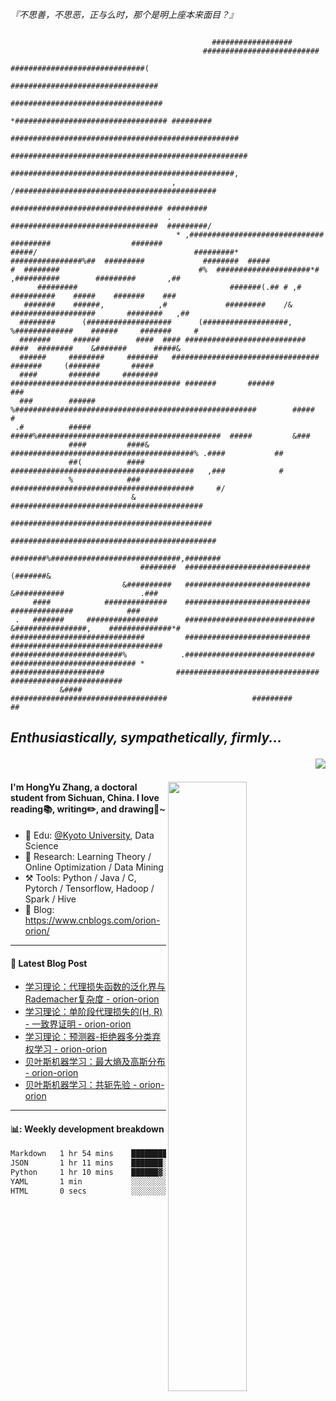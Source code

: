 <!--
 * @Descripttion: 
 * @Version: 1.0
 * @Author: ZhangHongYu
 * @Date: 2022-03-13 11:15:04
 * @LastEditors: ZhangHongYu
 * @LastEditTime: 2022-07-03 14:37:10
-->
*『不思善，不思恶，正与么时，那个是明上座本来面目？』*
```text
                                                                                                              
                                             ##################                                               
                                           ##########################                                         
                                         ##############################(                                      
                                        #################################                                     
                                        ##################################                                    
                                       *################################## #########                          
                                 ###################################################                          
                                #####################################################                         
                                  ##################################################,                         
                                    , /#############################################                          
                                      ################################## #########                            
                                   .  #################################  #########/                           
                                     * ,##############################   #########                  #######   
#####/                                   #########* ################%##  #########             ########  #####
#  ########                               #%  #####################*#   ,##########        #########       ,##
      #########                                  #######(.## # ,#        ##########    #####    #######    ###
   #######    ######,            ,#             #########    /&       ###################       ########   ,##
  ########      (###################      (###################,     %#############    ######     #######     #
  #######     ######        ####  #### ########################### ####  ########    &#######      #####&     
  ######     ########     #######   #################################    #######     (#######       #####     
  ####       #######     ######## ###################################### #######       ######         ###     
  ###        ######      %######################################################        #####           #     
 .#          #####        #####%#########################################  #####         &###                 
             ####         ####& #########################################% .####           ##                 
             ##(          ####  #########################################   ,###            #                 
             %            ###   #########################################     #/                              
                           &   ###########################################                                    
                              #############################################                                   
                              ##############################################                                  
                             ########%#############################,########                                  
                             ########  ############################ (#######&                                 
                         &##########   ############################  &###########                 .###        
     ####            ##############    ############################    ##############            ###          
 .   #######     ################      #############################    &################,    ##############*#
##############################         ############################         ##################################
#########################%            .#############################            ############################ *
#####################                ################################                #########################
           &####                    ###################################                   #########       ##  
```
## *Enthusiastically, sympathetically, firmly...*<p align="right"> ![](https://komarev.com/ghpvc/?username=orion-orion) </p>



<img align="right" src="https://github-readme-stats-sigma-five.vercel.app/api?username=orion-orion&show_icons=true&hide_border=true&theme=tokyonight" width="50%">

#### I'm HongYu Zhang, a doctoral student from Sichuan, China. I love reading📚, writing✏️, and drawing🎨~
- 🏫 Edu: [@Kyoto University](https://www.kyoto-u.ac.jp/en), Data Science
- 🔭 Research: Learning Theory / Online Optimization / Data Mining
- ⚒️ Tools: Python / Java / C, Pytorch / Tensorflow, Hadoop / Spark / Hive 
- 📗 Blog: https://www.cnblogs.com/orion-orion/ 

___

#### 📕  Latest Blog Post 
<!-- BLOG-POST-LIST:START -->
- [学习理论：代理损失函数的泛化界与Rademacher复杂度 - orion-orion](https://www.cnblogs.com/orion-orion/p/19021877)
- [学习理论：单阶段代理损失的&lpar;H, R&rpar; - 一致界证明 - orion-orion](https://www.cnblogs.com/orion-orion/p/18752946)
- [学习理论：预测器-拒绝器多分类弃权学习 - orion-orion](https://www.cnblogs.com/orion-orion/p/18730657)
- [贝叶斯机器学习：最大熵及高斯分布 - orion-orion](https://www.cnblogs.com/orion-orion/p/18688763)
- [贝叶斯机器学习：共轭先验 - orion-orion](https://www.cnblogs.com/orion-orion/p/18660368)
<!-- BLOG-POST-LIST:END -->

____

#### 📊: Weekly development breakdown
<!--START_SECTION:waka-->

```txt
Markdown   1 hr 54 mins    ███████████░░░░░░░░░░░░░░   44.20 %
JSON       1 hr 11 mins    ███████░░░░░░░░░░░░░░░░░░   27.79 %
Python     1 hr 10 mins    ██████▓░░░░░░░░░░░░░░░░░░   27.24 %
YAML       1 min           ░░░░░░░░░░░░░░░░░░░░░░░░░   00.54 %
HTML       0 secs          ░░░░░░░░░░░░░░░░░░░░░░░░░   00.22 %
```

<!--END_SECTION:waka-->













